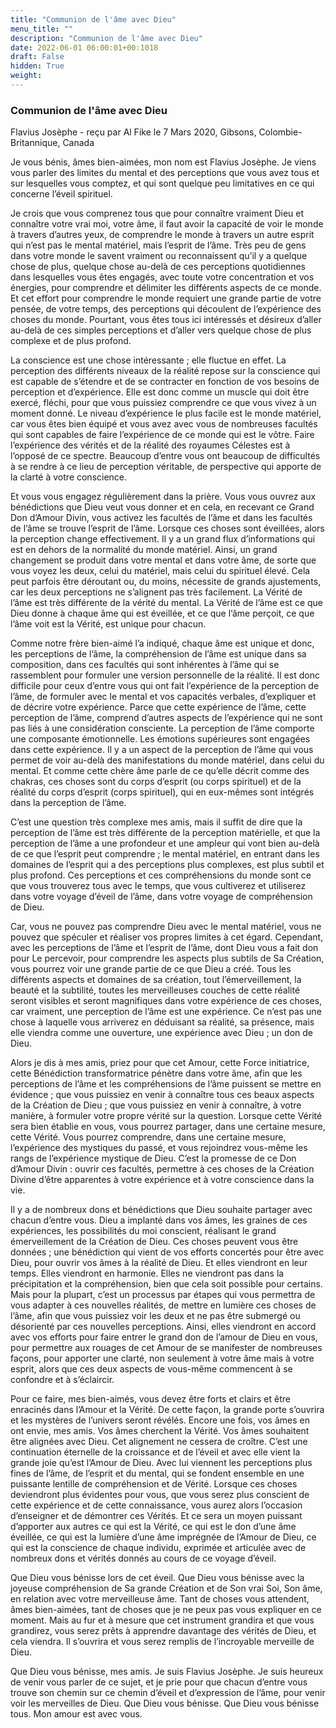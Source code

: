 ```yaml
---
title: "Communion de l'âme avec Dieu"
menu_title: ""
description: "Communion de l'âme avec Dieu"
date: 2022-06-01 06:00:01+00:1018
draft: False
hidden: True
weight:
---
```

### Communion de l'âme avec Dieu

Flavius Josèphe - reçu par Al Fike le 7 Mars 2020, Gibsons, Colombie-Britannique, Canada

Je vous bénis, âmes bien-aimées, mon nom est Flavius Josèphe. Je viens vous parler des limites du mental et des perceptions que vous avez tous et sur lesquelles vous comptez, et qui sont quelque peu limitatives en ce qui concerne l’éveil spirituel.

Je crois que vous comprenez tous que pour connaître vraiment Dieu et connaître votre vrai moi, votre âme, il faut avoir la capacité de voir le monde à travers d’autres yeux, de comprendre le monde à travers un autre esprit qui n’est pas le mental matériel, mais l’esprit de l’âme. Très peu de gens dans votre monde le savent vraiment ou reconnaissent qu’il y a quelque chose de plus, quelque chose au-delà de ces perceptions quotidiennes dans lesquelles vous êtes engagés, avec toute votre concentration et vos énergies, pour comprendre et délimiter les différents aspects de ce monde. Et cet effort pour comprendre le monde requiert une grande partie de votre pensée, de votre temps, des perceptions qui découlent de l’expérience des choses du monde. Pourtant, vous êtes tous ici intéressés et désireux d’aller au-delà de ces simples perceptions et d’aller vers quelque chose de plus complexe et de plus profond.

La conscience est une chose intéressante ; elle fluctue en effet. La perception des différents niveaux de la réalité repose sur la conscience qui est capable de s’étendre et de se contracter en fonction de vos besoins de perception et d’expérience. Elle est donc comme un muscle qui doit être exercé, fléchi, pour que vous puissiez comprendre ce que vous vivez à un moment donné. Le niveau d’expérience le plus facile est le monde matériel, car vous êtes bien équipé et vous avez avec vous de nombreuses facultés qui sont capables de faire l’expérience de ce monde qui est le vôtre. Faire l’expérience des vérités et de la réalité des royaumes Célestes est à l’opposé de ce spectre. Beaucoup d’entre vous ont beaucoup de difficultés à se rendre à ce lieu de perception véritable, de perspective qui apporte de la clarté à votre conscience.

Et vous vous engagez régulièrement dans la prière. Vous vous ouvrez aux bénédictions que Dieu veut vous donner et en cela, en recevant ce Grand Don d’Amour Divin, vous activez les facultés de l’âme et dans les facultés de l’âme se trouve l’esprit de l’âme. Lorsque ces choses sont éveillées, alors la perception change effectivement. Il y a un grand flux d’informations qui est en dehors de la normalité du monde matériel. Ainsi, un grand changement se produit dans votre mental et dans votre âme, de sorte que vous voyez les deux, celui du matériel, mais celui du spirituel élevé. Cela peut parfois être déroutant ou, du moins, nécessite de grands ajustements, car les deux perceptions ne s’alignent pas très facilement. La Vérité de l’âme est très différente de la vérité du mental. La Vérité de l’âme est ce que Dieu donne à chaque âme qui est éveillée, et ce que l’âme perçoit, ce que l’âme voit est la Vérité, est unique pour chacun.

Comme notre frère bien-aimé l’a indiqué, chaque âme est unique et donc, les perceptions de l’âme, la compréhension de l’âme est unique dans sa composition, dans ces facultés qui sont inhérentes à l’âme qui se rassemblent pour formuler une version personnelle de la réalité. Il est donc difficile pour ceux d’entre vous qui ont fait l’expérience de la perception de l’âme, de formuler avec le mental et vos capacités verbales, d’expliquer et de décrire votre expérience. Parce que cette expérience de l’âme, cette perception de l’âme, comprend d’autres aspects de l’expérience qui ne sont pas liés à une considération consciente. La perception de l’âme comporte une composante émotionnelle. Les émotions supérieures sont engagées dans cette expérience. Il y a un aspect de la perception de l’âme qui vous permet de voir au-delà des manifestations du monde matériel, dans celui du mental. Et comme cette chère âme parle de ce qu’elle décrit comme des chakras, ces choses sont du corps d’esprit (ou corps spirituel) et de la réalité du corps d’esprit (corps spirituel), qui en eux-mêmes sont intégrés dans la perception de l’âme.

C’est une question très complexe mes amis, mais il suffit de dire que la perception de l’âme est très différente de la perception matérielle, et que la perception de l’âme a une profondeur et une ampleur qui vont bien au-delà de ce que l’esprit peut comprendre ; le mental matériel, en entrant dans les domaines de l’esprit qui a des perceptions plus complexes, est plus subtil et plus profond. Ces perceptions et ces compréhensions du monde sont ce que vous trouverez tous avec le temps, que vous cultiverez et utiliserez dans votre voyage d’éveil de l’âme, dans votre voyage de compréhension de Dieu.

Car, vous ne pouvez pas comprendre Dieu avec le mental matériel, vous ne pouvez que spéculer et réaliser vos propres limites à cet égard. Cependant, avec les perceptions de l’âme et l’esprit de l’âme, dont Dieu vous a fait don pour Le percevoir, pour comprendre les aspects plus subtils de Sa Création, vous pourrez voir une grande partie de ce que Dieu a créé. Tous les différents aspects et domaines de sa création, tout l’émerveillement, la beauté et la subtilité, toutes les merveilleuses couches de cette réalité seront visibles et seront magnifiques dans votre expérience de ces choses, car vraiment, une perception de l’âme est une expérience. Ce n’est pas une chose à laquelle vous arriverez en déduisant sa réalité, sa présence, mais elle viendra comme une ouverture, une expérience avec Dieu ; un don de Dieu.

Alors je dis à mes amis, priez pour que cet Amour, cette Force initiatrice, cette Bénédiction transformatrice pénètre dans votre âme, afin que les perceptions de l’âme et les compréhensions de l’âme puissent se mettre en évidence ; que vous puissiez en venir à connaître tous ces beaux aspects de la Création de Dieu ; que vous puissiez en venir à connaître, à votre manière, à formuler votre propre vérité sur la question. Lorsque cette Vérité sera bien établie en vous, vous pourrez partager, dans une certaine mesure, cette Vérité. Vous pourrez comprendre, dans une certaine mesure, l’expérience des mystiques du passé, et vous rejoindrez vous-même les rangs de l’expérience mystique de Dieu. C’est la promesse de ce Don d’Amour Divin : ouvrir ces facultés, permettre à ces choses de la Création Divine d’être apparentes à votre expérience et à votre conscience dans la vie.

Il y a de nombreux dons et bénédictions que Dieu souhaite partager avec chacun d’entre vous. Dieu a implanté dans vos âmes, les graines de ces expériences, les possibilités du moi conscient, réalisant le grand émerveillement de la Création de Dieu. Ces choses peuvent vous être données ; une bénédiction qui vient de vos efforts concertés pour être avec Dieu, pour ouvrir vos âmes à la réalité de Dieu. Et elles viendront en leur temps. Elles viendront en harmonie. Elles ne viendront pas dans la précipitation et la compréhension, bien que cela soit possible pour certains. Mais pour la plupart, c’est un processus par étapes qui vous permettra de vous adapter à ces nouvelles réalités, de mettre en lumière ces choses de l’âme, afin que vous puissiez voir les deux et ne pas être submergé ou désorienté par ces nouvelles perceptions. Ainsi, elles viendront en accord avec vos efforts pour faire entrer le grand don de l’amour de Dieu en vous, pour permettre aux rouages de cet Amour de se manifester de nombreuses façons, pour apporter une clarté, non seulement à votre âme mais à votre esprit, alors que ces deux aspects de vous-même commencent à se confondre et à s’éclaircir.

Pour ce faire, mes bien-aimés, vous devez être forts et clairs et être enracinés dans l’Amour et la Vérité. De cette façon, la grande porte s’ouvrira et les mystères de l’univers seront révélés. Encore une fois, vos âmes en ont envie, mes amis. Vos âmes cherchent la Vérité. Vos âmes souhaitent être alignées avec Dieu. Cet alignement ne cessera de croître. C’est une continuation éternelle de la croissance et de l’éveil et avec elle vient la grande joie qu’est l’Amour de Dieu. Avec lui viennent les perceptions plus fines de l’âme, de l’esprit et du mental, qui se fondent ensemble en une puissante lentille de compréhension et de Vérité. Lorsque ces choses deviendront plus évidentes pour vous, que vous serez plus conscient de cette expérience et de cette connaissance, vous aurez alors l’occasion d’enseigner et de démontrer ces Vérités. Et ce sera un moyen puissant d’apporter aux autres ce qui est la Vérité, ce qui est le don d’une âme éveillée, ce qui est la lumière d’une âme imprégnée de l’Amour de Dieu, ce qui est la conscience de chaque individu, exprimée et articulée avec de nombreux dons et vérités donnés au cours de ce voyage d’éveil.

Que Dieu vous bénisse lors de cet éveil. Que Dieu vous bénisse avec la joyeuse compréhension de Sa grande Création et de Son vrai Soi, Son âme, en relation avec votre merveilleuse âme. Tant de choses vous attendent, âmes bien-aimées, tant de choses que je ne peux pas vous expliquer en ce moment. Mais au fur et à mesure que cet instrument grandira et que vous grandirez, vous serez prêts à apprendre davantage des vérités de Dieu, et cela viendra. Il s’ouvrira et vous serez remplis de l’incroyable merveille de Dieu.

Que Dieu vous bénisse, mes amis. Je suis Flavius Josèphe. Je suis heureux de venir vous parler de ce sujet, et je prie pour que chacun d’entre vous trouve son chemin sur ce chemin d’éveil et d’expression de l’âme, pour venir voir les merveilles de Dieu. Que Dieu vous bénisse. Que Dieu vous bénisse tous. Mon amour est avec vous.
